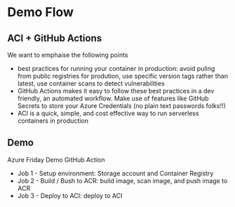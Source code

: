 # Demo Flow
## ACI + GitHub Actions
We want to emphaise the following points
- best practices for running your container in production: avoid puling from public registries for prodution, use specific version tags rather than latest, use container scans to detect vulnerabilities 
- GitHub Actions makes it easy to follow these best practices in a dev friendly, an automated workflow. Make use of features like GitHub Secrets to store your Azure Credentials (no plain text passwords folks!!) 
- ACI is a quick, simple, and cost effective way to run serverless containers in production

## Demo
Azure Friday Demo GitHub Action 
* Job 1 - Setup environment: Storage account and Container Registry
* Job 2 - Build / Bush to ACR: build image, scan image, and push image to ACR
* Job 3 - Deploy to ACI: deploy to ACI
